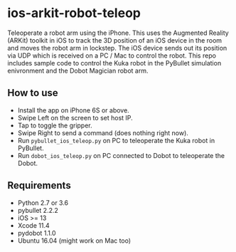 ios-arkit-robot-teleop 
======================

Teleoperate a robot arm using the iPhone. This uses the Augmented Reality (ARKit) toolkit in iOS to track the 3D position of an iOS device in the room and moves the robot arm in lockstep. The iOS device sends out its position via UDP which is received on a PC / Mac to control the robot. This repo includes sample code to control the Kuka robot in the PyBullet simulation enivronment and the Dobot Magician robot arm.

How to use
----------

- Install the app on iPhone 6S or above.
- Swipe Left on the screen to set host IP.
- Tap to toggle the gripper.
- Swipe Right to send a command (does nothing right now).
- Run `pybullet_ios_teleop.py` on PC to teleoperate the Kuka robot in PyBullet.
- Run `dobot_ios_teleop.py` on PC connected to Dobot to teleoperate the Dobot.

Requirements
------------

- Python 2.7 or 3.6
- pybullet 2.2.2
- iOS >= 13
- Xcode 11.4
- pydobot 1.1.0
- Ubuntu 16.04 (might work on Mac too)

